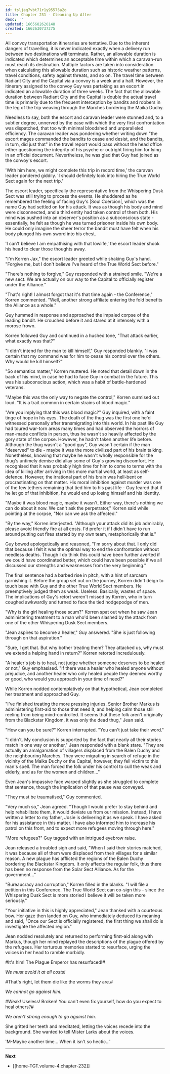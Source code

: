 ```yaml
---
id: tsljaq7vbt71r1y95575a2o
title: Chapter 231 - Cleaning Up After
desc: ''
updated: 1665682620148
created: 1662630737275
---
```


All convoy transportation itineraries are tentative. Due to the inherent dangers of travelling, it is never indicated exactly when a delivery run between two destinations will terminate. Rather, an allowable duration is indicated which determines an acceptable time within which a caravan-run must reach its destination. Multiple factors are taken into consideration when calculating this allowable duration such as historic weather patterns, travel conditions, safety against threats, and so on. The travel time between Radiant City and the Capital via a convoy is a week and a half. However, the itinerary assigned to the convoy Guy was partaking as an escort in indicated an allowable duration of three weeks. The fact that the allowable duration between Radiant City and the Capital is double the actual travel time is primarily due to the frequent interception by bandits and robbers in the leg of the trip weaving through the Marches bordering the Maika Duchy.

Needless to say, both the escort and caravan leader were stunned and, to a subtler degree, unnerved by the ease with which the very first confrontation was dispatched, that too with minimal bloodshed and unparalleled efficiency. The caravan leader was pondering whether writing down "the escort mages commanded the bandits to cease and desist, and the bandits, in turn, did just that" in the travel report would pass without the head office either questioning the integrity of his psyche or outright firing him for lying in an official document. Nevertheless, he was glad that Guy had joined as the convoy's escort.

'With him here, we might complete this trip in record time,' the caravan leader pondered giddily. 'I should definitely look into hiring the True World Sect again for the next trip.'

The escort leader, specifically the representative from the Whispering Dusk Sect was still trying to process the events. He shuddered as he remembered the feeling of facing Guy's |Soul Coercion|, which was the name Guy had settled on for his attack. It was as though his body and mind were disconnected, and a third entity had taken control of them both. His mind was pushed into an observer's position as a subconscious state - essentially, he felt as though he was turned prisoner inside his own body. He could only imagine the sheer terror the bandit must have felt when his body plunged his own sword into his chest.

'I can't believe I am empathising with that lowlife,' the escort leader shook his head to clear those thoughts away.

"I'm Korren Jax," the escort leader greeted while shaking Guy's hand. "Forgive me, but I don't believe I've heard of the True World Sect before."

"There's nothing to forgive," Guy responded with a strained smile. "We're a new sect. We are actually on our way to the Capital to officially register under the Alliance."

"That's right! I almost forgot that it's that time again - the Conference," Korren commented. "Well, another strong affiliate entering the fold benefits the Alliance as a whole."

Guy hummed in response and approached the impaled corpse of the leading bandit. He crouched before it and stared at it intensely with a morose frown.

Korren followed Guy and continued in a hushed tone, "That attack earlier, what exactly was that?"

"I didn't intend for the man to kill himself," Guy responded blankly. "I was certain that my command was for him to cease his control over the others. Why would he kill himself?"

"So semantics matter," Korren muttered. He noted that detail down in the back of his mind, in case he had to face Guy in combat in the future. This was his subconscious action, which was a habit of battle-hardened veterans.

"Maybe this was the only way to negate the control," Korren surmised out loud. "It is a trait common in certain strains of blood magic."

"Are you implying that this was blood magic?" Guy inquired, with a faint tinge of hope in his eyes. The death of the thug was the first one he'd witnessed personally after transmigrating into this world. In his past life Guy had toured war-torn areas many times and had observed the horrors of man-made conflicts in person, thus he wasn't so heavily affected by the gory state of the corpse. However, he hadn't taken another life before. Although the thug wasn't a "good guy", Guy wasn't certain if the man "deserved" to die - maybe it was the more civilized part of his brain talking. Nonetheless, knowing that maybe he wasn't wholly responsible for the thug's untimely demise did allay some of Guy's growing discomfort. He recognised that it was probably high time for him to come to terms with the idea of killing after arriving in this more martial world, at least as self-defence. However, the irrational part of his brain was hell-bent on procrastinating on that matter. His moral inhibition against murder was one of the few tethers remaining that tied him to his past life - Guy feared that if he let go of that inhibition, he would end up losing himself and his identity.

"Maybe it was blood magic, maybe it wasn't. Either way, there's nothing we can do about it now. We can't ask the perpetrator," Korren said while pointing at the corpse, "Nor can we ask the affected."

"By the way," Korren interjected. "Although your attack did its job admirably, please avoid friendly fire at all costs. I'd prefer it if I didn't have to run around putting out fires started by my own team, metaphorically that is."

Guy bowed apologetically and reasoned, "I'm sorry about that. I only did that because I felt it was the optimal way to end the confrontation without needless deaths. Though I do think this could have been further averted if we could have coordinated better, which could have been possible if we all discussed our strengths and weaknesses from the very beginning."

The final sentence had a barbed rise in pitch, with a hint of sarcasm garnishing it. Before the group set out on the journey, Korren didn't deign to touch base with Guy and the other True World Sect members. He preemptively judged them as weak. Useless. Basically, wastes of space. The implications of Guy's retort weren't missed by Korren, who in turn coughed awkwardly and turned to face the tied hodgepodge of men.

"Why is the girl healing those scum?" Korren spat out when he saw Jean administering treatment to a man who'd been slashed by the attack from one of the other Whispering Dusk Sect members.

"Jean aspires to become a healer," Guy answered. "She is just following through on that aspiration."

"Sure, I get that. But why bother treating them? They attacked us, why must we extend a helping hand in return?" Korren retorted incredulously.

"A healer's job is to heal, not judge whether someone deserves to be healed or not," Guy emphasised. "If there was a healer who healed anyone without prejudice, and another healer who only healed people they deemed worthy or good, who would you approach in your time of need?"

While Korren nodded contemplatively on that hypothetical, Jean completed her treatment and approached Guy.

"I've finished treating the more pressing injuries. Senior Brother Markus is administering first-aid to those that need it, and helping calm those still reeling from being mind-controlled. It seems that these folk aren't originally from the Blackstar Kingdom, it was only the dead thug," Jean said.

"How can you be sure?" Korren interrupted. "You can't just take their word."

"I didn't. My conclusion is supported by the fact that nearly all their stories match in one way or another," Jean responded with a blank stare. "They are actually an amalgamation of villagers displaced from the Balen Duchy and the neighbouring Marches. They were migrating in search of refuge in the vicinity of the Maika Duchy or the Capital, however, they fell victim to this man's spell. The man forced the folk under his control to cull the weak and elderly, and as for the women and children..."

Even Jean's impassive face warped slightly as she struggled to complete that sentence, though the implication of that pause was conveyed.

"They must be traumatised," Guy commented.

"Very much so," Jean agreed. "Though I would prefer to stay behind and help rehabilitate them, it would deviate us from our mission. Instead, I have written a letter to my father, Josie is delivering it as we speak. I have asked for his assistance in this matter. I have also informed him to increase his patrol on this front, and to expect more refugees moving through here."

"More refugees?" Guy tagged with an intrigued eyebrow raise.

Jean released a troubled sigh and said, "When I said their stories matched, it was because all of them were displaced from their villages for a similar reason. A new plague has afflicted the regions of the Balen Duchy bordering the Blackstar Kingdom. It only affects the regular folk, thus there has been no response from the Solar Sect Alliance. As for the government..."

"Bureaucracy and corruption," Korren filled in the blanks. "I will file a petition in this Conference. The True World Sect can co-sign this - since the Whispering Dusk Sect is more storied I believe it will be taken more seriously."

"Your initiative in this is highly appreciated," Jean thanked with a courteous bow. Her gaze then landed on Guy, who immediately deduced its meaning and said, "Once our Sect is officially registered, the first thing we shall do is investigate the affected region."

Jean nodded resolutely and returned to performing first-aid along with Markus, though her mind replayed the descriptions of the plague offered by the refugees. Her torturous memories started to resurface, urging the voices in her head to ramble morbidly.

#It's him! The Plague Emperor has resurfaced!#

*We must avoid it at all costs!*

#That's right, let them die like the worms they are.#

*We cannot go against him.*

#Weak! Useless! Broken! You can't even fix yourself, how do you expect to heal others?#

*We aren't strong enough to go against him.*

She gritted her teeth and meditated, letting the voices recede into the background. She wanted to tell Mister Larks about the voices.

'M-Maybe another time... When it isn't so hectic...'

____

**Next**
* [[home-TGT.volume-4.chapter-232]]